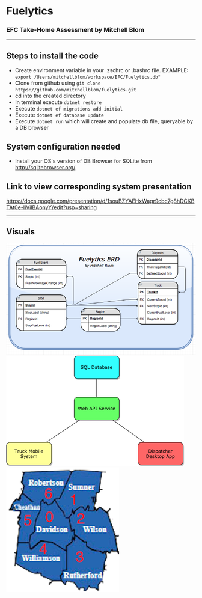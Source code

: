 # Fuelytics
### EFC Take-Home Assessment by Mitchell Blom

<hr>

## Steps to install the code
 - Create environment variable in your .zschrc or .bashrc file. EXAMPLE: `export /Users/mitchellblom/workspace/EFC/Fuelytics.db"`
 - Clone from github using `git clone https://github.com/mitchellblom/fuelytics.git`
 - cd into the created directory
 - In terminal execute `dotnet restore`
 - Execute `dotnet ef migrations add initial`
 - Execute `dotnet ef database update`
 - Execute `dotnet run` which will create and populate db file, queryable by a DB browser

## System configuration needed
 - Install your OS's version of DB Browser for SQLite from http://sqlitebrowser.org/

## Link to view corresponding system presentation
https://docs.google.com/presentation/d/1souBZYAEHxWagr9cbc7g8hDCKBTAt0e-IiVilBAonyY/edit?usp=sharing

<hr>

## Visuals

![ERD](https://raw.githubusercontent.com/mitchellblom/fuelytics/master/images/ERD.png)
![System Outline](https://raw.githubusercontent.com/mitchellblom/fuelytics/master/images/SystemOutline.png)
![Regions](https://raw.githubusercontent.com/mitchellblom/fuelytics/master/images/Regions.png)